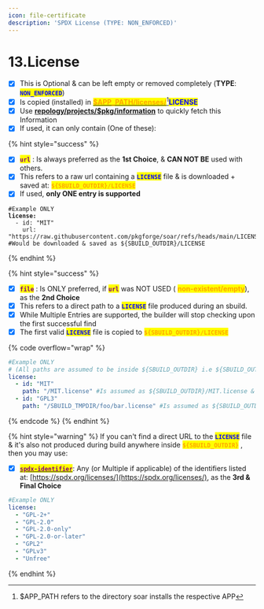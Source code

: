 ```yaml
---
icon: file-certificate
description: 'SPDX License (TYPE: NON_ENFORCED)'
---
```


# 13.License

* [x] This is Optional & can be left empty or removed completely (**TYPE**: <mark style="color:blue;">**`NON_ENFORCED`**</mark>)
* [x] Is copied (installed) in [<mark style="color:orange;">**$APP\_PATH/licenses/**</mark>](#user-content-fn-1)[^1]<mark style="color:blue;">**LICENSE**</mark>
* [x] Use [**repology/projects/$pkg/information**](https://repology.org/projects/) to quickly fetch this Information
* [x] If used, it can only contain (One of these):

{% hint style="success" %}
- [x] <mark style="color:purple;">**`url`**</mark> : Is always preferred as the **1st Choice**, & **CAN NOT BE** used with others.
- [x] This refers to a raw url containing a <mark style="color:blue;">**`LICENSE`**</mark> file & is downloaded + saved at: <mark style="color:orange;">**`${SBUILD_OUTDIR}/LICENSE`**</mark>
- [x] If used, **only ONE entry is supported**

<pre class="language-yaml" data-overflow="wrap"><code class="lang-yaml">#Example ONLY
<strong>license:
</strong>  - id: "MIT"
    url: "https://raw.githubusercontent.com/pkgforge/soar/refs/heads/main/LICENSE" #Would be downloaded &#x26; saved as ${SBUILD_OUTDIR}/LICENSE
</code></pre>
{% endhint %}

{% hint style="success" %}
* [x] <mark style="color:purple;">**`file`**</mark> : Is ONLY preferred, if <mark style="color:purple;">**`url`**</mark> was NOT USED ( <mark style="color:orange;">**non-existent/empty**</mark>), as the **2nd Choice**
* [x] This refers to a direct path to a  <mark style="color:blue;">**`LICENSE`**</mark>  file produced during an sbuild.
* [x] While Multiple Entries are supported, the builder will stop checking upon the first successful find
* [x] The first valid  <mark style="color:blue;">**`LICENSE`**</mark>  file is copied to <mark style="color:orange;">**`${SBUILD_OUTDIR}/LICENSE`**</mark>

{% code overflow="wrap" %}
```yaml
#Example ONLY
# (All paths are assumed to be inside ${SBUILD_OUTDIR} i.e ${SBUILD_OUTDIR} == /
license:
  - id: "MIT"
    path: "/MIT.license" #Is assumed as ${SBUILD_OUTDIR}/MIT.license & copied to ${SBUILD_OUTDIR}/LICENSE
  - id: "GPL3"  
    path: "/SBUILD_TMPDIR/foo/bar.license" #Is assumed as ${SBUILD_OUTDIR}/SBUILD_TMPDIR/foo/bar.license & copied to ${SBUILD_OUTDIR}/LICENSE, IF & ONLY IF ${SBUILD_OUTDIR}/MIT.license wasn't found
```
{% endcode %}
{% endhint %}

{% hint style="warning" %}
If you can't find a direct URL to the <mark style="color:blue;">**`LICENSE`**</mark>  file & it's also not produced during build anywhere inside  <mark style="color:orange;">**`${SBUILD_OUTDIR}`**</mark>  , then you may use:

* [x] [<mark style="color:purple;">**`spdx-identifier`**</mark>](https://spdx.org/licenses/): Any (or Multiple if applicable) of the identifiers listed at: [https://spdx.org/licenses/](https://spdx.org/licenses/), as the **3rd & Final Choice**

```yaml
#Example ONLY
license:
  - "GPL-2+"
  - "GPL-2.0"
  - "GPL-2.0-only"
  - "GPL-2.0-or-later"
  - "GPL2"
  - "GPLv3"
  - "Unfree"
```
{% endhint %}

[^1]: $APP\_PATH refers to the directory soar installs the respective APP
